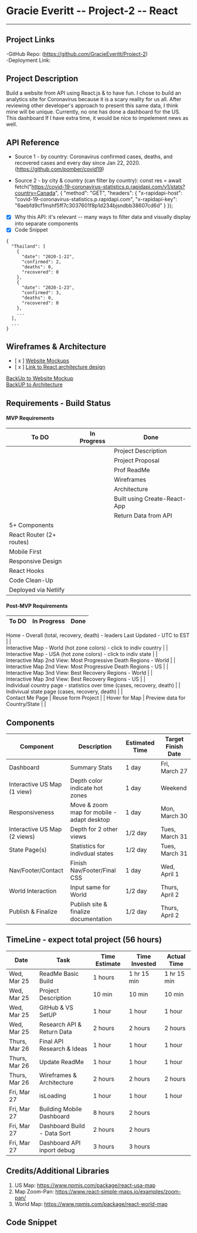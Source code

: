# Gracie Everitt -- Project-2 -- React 
----

## Project Links
-GitHub Repo: (https://github.com/GracieEveritt/Project-2)  
-Deployment Link:   

## Project Description
Build a website from API using React.js & to have fun. I chose to build an analytics site for Coronavirus because it is a scary reality for us all. After reviewing other developer's approach to present this same data, I think mine will be unique. Currently, no one has done a dashboard for the US. This dashboard If I have extra time, it would be nice to impelement news as well. 

## API Reference
- Source 1 - by country: Coronavirus confirmed cases, deaths, and recovered cases and every day since Jan 22, 2020.  
(https://github.com/pomber/covid19)  

- Source 2 - by city & country (can filter by country):
      const res = await fetch("https://covid-19-coronavirus-statistics.p.rapidapi.com/v1/stats?country=Canada", {
          "method": "GET",
          "headers": {
            "x-rapidapi-host": "covid-19-coronavirus-statistics.p.rapidapi.com",
            "x-rapidapi-key": "6aebfd9cf1mshf5ff7c3037601f8p1d234bjsndbb38607cd6d"
          }
        });

- [x] Why this API: it's relevant -- many ways to filter data and visually display into separate components
- [x] Code Snippet

```
{
  "Thailand": [
    {
      "date": "2020-1-22",
      "confirmed": 2,
      "deaths": 0,
      "recovered": 0
    },
    {
      "date": "2020-1-23",
      "confirmed": 3,
      "deaths": 0,
      "recovered": 0
    },  
    ...  
  ], 
  ... 
}
```

## Wireframes & Architecture
- [ x ] [Website Mockups](https://sites.google.com/d/19Pk9x_USmmxNsxOsnGnEKIR9pXDpeCU3/p/19FEgCYl4kPCmdwe99BCl3SDkFi9hbUru/edit)
- [ x ] [Link to React architecture design](https://docs.google.com/drawings/d/1XntDDW8hJCY4R8sH3TrVLrT_LvlQC0ubv8m9bCkMJ1k/edit?usp=sharing)  

[BackUp to Website Mockup](https://sites.google.com/d/19Pk9x_USmmxNsxOsnGnEKIR9pXDpeCU3/p/1tN8Q63U37-90S-Koy_pe_bJAZNwUrnhp/edit)  
[BackUP to Architecture](https://docs.google.com/drawings/d/1XntDDW8hJCY4R8sH3TrVLrT_LvlQC0ubv8m9bCkMJ1k/edit)

## Requirements - Build Status

#### MVP Requirements
**To DO** | **In Progress** | **Done**
------------|-------------------|-----------  
|  |  | Project Description 
|  |  | Project Proposal 
|  |  | Prof ReadMe 
|  |  | Wireframes 
|  |  | Architecture 
|  |  | Built using Create-React-App  
|  |  | Return Data from API  
5+ Components| |  
React Router (2+ routes) | |  
Mobile First | |  
Responsive Design | |  
React Hooks | |  
Code Clean-Up | |  
Deployed via Netlify | |  


#### Post-MVP Requirements
**To DO** | **In Progress** | **Done**
------------|-------------------|-----------  
Home - Overall (total, recovery, death) - leaders
Last Updated - UTC to EST | |  
Interactive Map - World (hot zone colors) - click to indiv country | |  
Interactive Map - USA (hot zone colors) - click to indiv state | |  
Interactive Map 2nd View: Most Progressive Death Regions - World | |  
Interactive Map 2nd View: Most Progressive Death Regions - US | |  
Interactive Map 3nd View: Best Recovery Regions - World | |  
Interactive Map 3nd View: Best Recovery Regions - US | |  
Individual country page - statistics over time (cases, recovery, death) | |  
Indivivual state page (cases, recovery, death) | |  
Contact Me Page | Reuse form Project | |
Hover for Map | Preview data for Country/State | |
  
## Components

Component | Description | Estimated Time | Target Finish Date 
----------|-------------|----------------|-------------------
Dashboard | Summary Stats | 1 day | Fri, March 27
Interactive US Map (1 view) | Depth color indicate hot zones| 1 day | Weekend
Responsiveness | Move & zoom map for mobile - adapt desktop | 1 day | Mon, March 30
Interactive US Map (2 views) | Depth for 2 other views| 1/2 day | Tues, March 31
State Page(s) | Statistics for indivdual states | 1/2 day | Tues, March 31
Nav/Footer/Contact | Finish Nav/Footer/Final CSS | 1 day | Wed, April 1
World Interaction | Input same for World | 1/2 day | Thurs, April 2
Publish & Finalize | Publish site & finalize documentation | 1/2 day | Thurs, April 2

## TimeLine - expect total project (56 hours)

Date | Task | Time Estimate | Time Invested | Actual Time
-----|------|---------------|---------------|------------
Wed, Mar 25 | ReadMe Basic Build | 1 hours | 1 hr 15 min | 1 hr 15 min
Wed, Mar 25 | Project Description | 10 min | 10 min | 10 min
Wed, Mar 25 | GitHub & VS SetUP | 1 hour | 1 hour | 1 hour
Wed, Mar 25 | Research API & Return Data | 2 hours | 2 hours| 2 hours
Thurs, Mar 26 | Final API Research & Ideas | 1 hour | 1 hour | 1 hour
Thurs, Mar 26 | Update ReadMe | 1 hour | 1 hour | 1 hour
Thurs, Mar 26 | Wireframes & Architecture | 2 hours | 2 hours | 2 hours
Fri, Mar 27 | isLoading | 1 hour | 1 hour | 1 hour
Fri, Mar 27 | Building Mobile Dashboard | 8 hours | 2 hours |
Fri, Mar 27 | Dashboard Build - Data Sort | 2 hours | 2 hours |
Fri, Mar 27 | Dashboard API inport debug | 3 hours | 3 hours |



## Credits/Additional Libraries
1. US Map: https://www.npmjs.com/package/react-usa-map
2. Map Zoom-Pan: https://www.react-simple-maps.io/examples/zoom-pan/
3. World Map: https://www.npmjs.com/package/react-world-map


## Code Snippet




